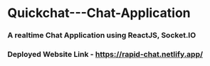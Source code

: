 # Quickchat---Chat-Application
### A realtime Chat Application using ReactJS, Socket.IO
### Deployed Website Link - https://rapid-chat.netlify.app/
